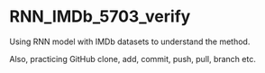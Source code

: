 # RNN_IMDb_5703_verify
Using RNN model with IMDb datasets to understand the method.

Also, practicing GitHub clone, add, commit, push, pull, branch etc.